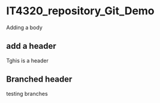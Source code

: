 # IT4320_repository_Git_Demo

Adding a body


## add a header
Tghis is a header

## Branched header
testing branches
